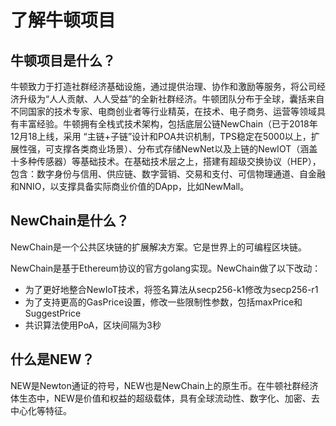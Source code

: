 # 了解牛顿项目

## 牛顿项目是什么？

牛顿致力于打造社群经济基础设施，通过提供治理、协作和激励等服务，将公司经济升级为“人人贡献、人人受益”的全新社群经济。牛顿团队分布于全球，囊括来自不同国家的技术专家、电商创业者等行业精英，在技术、电子商务、运营等领域具有丰富经验。牛顿拥有全栈式技术架构，包括底层公链NewChain（已于2018年12月18上线，采用 “主链+子链”设计和POA共识机制，TPS稳定在5000以上，扩展性强，可支撑各类商业场景）、分布式存储NewNet以及上链的NewIOT（涵盖十多种传感器）等基础技术。在基础技术层之上，搭建有超级交换协议（HEP），包含：数字身份与信用、供应链、数字营销、交易和支付、可信物理通道、自金融和NNIO，以支撑具备实际商业价值的DApp，比如NewMall。

## NewChain是什么？

NewChain是一个公共区块链的扩展解决方案。它是世界上的可编程区块链。

NewChain是基于Ethereum协议的官方golang实现。NewChain做了以下改动：
- 为了更好地整合NewIoT技术，将签名算法从secp256-k1修改为secp256-r1
- 为了支持更高的GasPrice设置，修改一些限制性参数，包括maxPrice和SuggestPrice
- 共识算法使用PoA，区块间隔为3秒

## 什么是NEW？

NEW是Newton通证的符号，NEW也是NewChain上的原生币。在牛顿社群经济体生态中，NEW是价值和权益的超级载体，具有全球流动性、数字化、加密、去中心化等特征。
